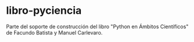 # libro-pyciencia
Parte del soporte de construcción del libro "Python en Ámbitos Científicos" de Facundo Batista y Manuel Carlevaro.

